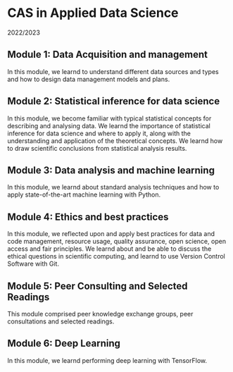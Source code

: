 # CAS in Applied Data Science

2022/2023


## Module 1: Data Acquisition and management
In this module, we learnd to understand different data sources and types and how to design data management models and plans.

## Module 2: Statistical inference for data science
In this module, we become familiar with typical statistical concepts for describing and analysing data. 
We learnd the importance of statistical inference for data science and where to apply it, 
along with the understanding and application of the theoretical concepts. We learnd how to draw scientific conclusions 
from statistical analysis results.

## Module 3: Data analysis and machine learning
In this module, we learnd about standard analysis techniques and how to apply state-of-the-art machine learning with Python.

## Module 4: Ethics and best practices
In this module, we reflected upon and apply best practices for data and code management, resource usage, quality assurance, open science, open access and fair principles. We learnd about and be able to discuss the ethical questions in scientific computing, and learnd to use Version Control Software with Git.

## Module 5: Peer Consulting and Selected Readings
This module comprised peer knowledge exchange groups, peer consultations and selected readings.

## Module 6: Deep Learning
In this module, we learnd performing deep learning with TensorFlow.
